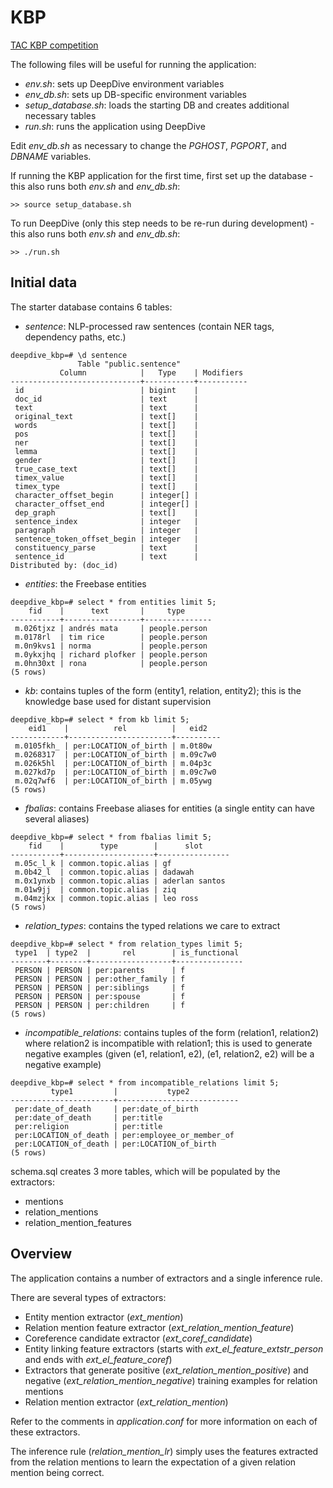 KBP
===

[TAC KBP competition](http://www.nist.gov/tac/2014/KBP/)

The following files will be useful for running the application:
- *env.sh*: sets up DeepDive environment variables
- *env_db.sh*: sets up DB-specific environment variables
- *setup_database.sh*: loads the starting DB and creates additional necessary tables
- *run.sh*: runs the application using DeepDive

Edit *env_db.sh* as necessary to change the *PGHOST*, *PGPORT*, and *DBNAME* variables.

If running the KBP application for the first time, first set up the database - this also runs both *env.sh* and *env_db.sh*:
```
>> source setup_database.sh
```

To run DeepDive (only this step needs to be re-run during development) - this also runs both *env.sh* and *env_db.sh*:
```
>> ./run.sh
```


Initial data
----

The starter database contains 6 tables:
- *sentence*: NLP-processed raw sentences (contain NER tags, dependency paths, etc.)
```
deepdive_kbp=# \d sentence
               Table "public.sentence"
           Column            |   Type    | Modifiers 
-----------------------------+-----------+-----------
 id                          | bigint    | 
 doc_id                      | text      | 
 text                        | text      | 
 original_text               | text[]    | 
 words                       | text[]    | 
 pos                         | text[]    | 
 ner                         | text[]    | 
 lemma                       | text[]    | 
 gender                      | text[]    | 
 true_case_text              | text[]    | 
 timex_value                 | text[]    | 
 timex_type                  | text[]    | 
 character_offset_begin      | integer[] | 
 character_offset_end        | integer[] | 
 dep_graph                   | text[]    | 
 sentence_index              | integer   | 
 paragraph                   | integer   | 
 sentence_token_offset_begin | integer   | 
 constituency_parse          | text      | 
 sentence_id                 | text      | 
Distributed by: (doc_id)
```

- *entities*: the Freebase entities
```
deepdive_kbp=# select * from entities limit 5;
    fid    |      text       |     type      
-----------+-----------------+---------------
 m.026tjxz | andrés mata     | people.person
 m.0178rl  | tim rice        | people.person
 m.0n9kvs1 | norma           | people.person
 m.0ykxjhq | richard plofker | people.person
 m.0hn30xt | rona            | people.person
(5 rows)
```

- *kb*: contains tuples of the form (entity1, relation, entity2); this is the knowledge base used for distant supervision
```
deepdive_kbp=# select * from kb limit 5;
    eid1    |          rel          |   eid2   
------------+-----------------------+----------
 m.0105fkh_ | per:LOCATION_of_birth | m.0t80w
 m.0268317  | per:LOCATION_of_birth | m.09c7w0
 m.026k5hl  | per:LOCATION_of_birth | m.04p3c
 m.027kd7p  | per:LOCATION_of_birth | m.09c7w0
 m.02q7wf6  | per:LOCATION_of_birth | m.05ywg
(5 rows)
```

- *fbalias*: contains Freebase aliases for entities (a single entity can have several aliases)
```
deepdive_kbp=# select * from fbalias limit 5;
    fid    |        type        |      slot      
-----------+--------------------+----------------
 m.05c_l_k | common.topic.alias | gf
 m.0b42_l  | common.topic.alias | dadawah
 m.0x1ynxb | common.topic.alias | aderlan santos
 m.01w9jj  | common.topic.alias | ziq
 m.04mzjkx | common.topic.alias | leo ross
(5 rows)
```

- *relation_types*: contains the typed relations we care to extract
```
deepdive_kbp=# select * from relation_types limit 5;
 type1  | type2  |       rel        | is_functional 
--------+--------+------------------+---------------
 PERSON | PERSON | per:parents      | f
 PERSON | PERSON | per:other_family | f
 PERSON | PERSON | per:siblings     | f
 PERSON | PERSON | per:spouse       | f
 PERSON | PERSON | per:children     | f
(5 rows)
```

- *incompatible_relations*: contains tuples of the form (relation1, relation2) where relation2 is incompatible with relation1; this is used to generate negative examples (given (e1, relation1, e2), (e1, relation2, e2) will be a negative example)
```
deepdive_kbp=# select * from incompatible_relations limit 5;
         type1         |           type2           
-----------------------+---------------------------
 per:date_of_death     | per:date_of_birth
 per:date_of_death     | per:title
 per:religion          | per:title
 per:LOCATION_of_death | per:employee_or_member_of
 per:LOCATION_of_death | per:LOCATION_of_birth
(5 rows)
```

schema.sql creates 3 more tables, which will be populated by the extractors:
- mentions
- relation_mentions
- relation_mention_features


Overview
----

The application contains a number of extractors and a single inference rule.

There are several types of extractors:
- Entity mention extractor (*ext_mention*)
- Relation mention feature extractor (*ext_relation_mention_feature*)
- Coreference candidate extractor (*ext_coref_candidate*)
- Entity linking feature extractors (starts with *ext_el_feature_extstr_person* and ends with *ext_el_feature_coref*)
- Extractors that generate positive (*ext_relation_mention_positive*) and negative (*ext_relation_mention_negative*) training examples for relation mentions
- Relation mention extractor (*ext_relation_mention*)

Refer to the comments in *application.conf* for more information on each of these extractors.

The inference rule (*relation_mention_lr*) simply uses the features extracted from the relation mentions to learn the expectation of a given relation mention being correct.